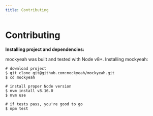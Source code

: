 ```yaml
---
title: Contributing
---
```


# Contributing

**Installing project and dependencies:**

mockyeah was built and tested with Node v8+. Installing mockyeah:

```shell
# download project
$ git clone git@github.com:mockyeah/mockyeah.git
$ cd mockyeah

# install proper Node version
$ nvm install v8.16.0
$ nvm use

# if tests pass, you're good to go
$ npm test
```
